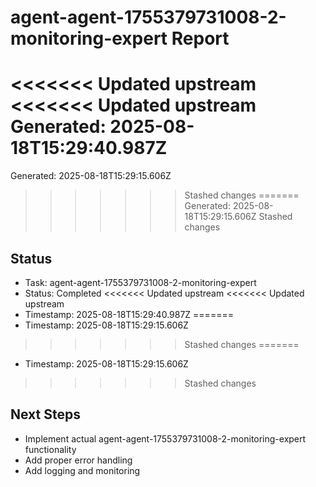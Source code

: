 # agent-agent-1755379731008-2-monitoring-expert Report

<<<<<<< Updated upstream
<<<<<<< Updated upstream
Generated: 2025-08-18T15:29:40.987Z
=======
Generated: 2025-08-18T15:29:15.606Z
>>>>>>> Stashed changes
=======
Generated: 2025-08-18T15:29:15.606Z
>>>>>>> Stashed changes

## Status
- Task: agent-agent-1755379731008-2-monitoring-expert
- Status: Completed
<<<<<<< Updated upstream
<<<<<<< Updated upstream
- Timestamp: 2025-08-18T15:29:40.987Z
=======
- Timestamp: 2025-08-18T15:29:15.606Z
>>>>>>> Stashed changes
=======
- Timestamp: 2025-08-18T15:29:15.606Z
>>>>>>> Stashed changes

## Next Steps
- Implement actual agent-agent-1755379731008-2-monitoring-expert functionality
- Add proper error handling
- Add logging and monitoring
